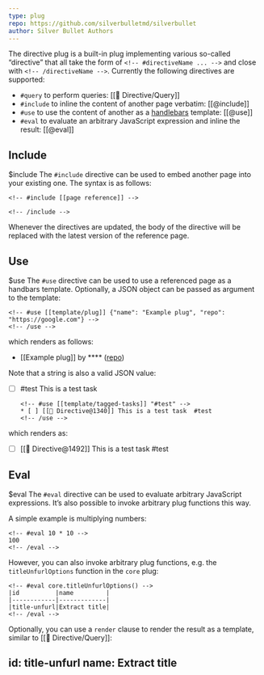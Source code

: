 ```yaml
---
type: plug
repo: https://github.com/silverbulletmd/silverbullet
author: Silver Bullet Authors
---
```


The directive plug is a built-in plug implementing various so-called “directive” that all take the form of `<!-- #directiveName ... -->` and close with `<!-- /directiveName -->`. Currently the following directives are supported:

* `#query` to perform queries: [[🔌 Directive/Query]]
* `#include` to inline the content of another page verbatim: [[@include]]
* `#use` to use the content of another as a [handlebars](https://handlebarsjs.com/) template: [[@use]]
* `#eval` to evaluate an arbitrary JavaScript expression and inline the result: [[@eval]]


## Include
$include
The `#include` directive can be used to embed another page into your existing one. The syntax is as follows:

    <!-- #include [[page reference]] -->
    
    <!-- /include -->

Whenever the directives are updated, the body of the directive will be replaced with the latest version of the reference page. 

## Use
$use
The `#use` directive can be used to use a referenced page as a handbars template. Optionally, a JSON object can be passed as argument to the template:

    <!-- #use [[template/plug]] {"name": "Example plug", "repo": "https://google.com"} -->
    <!-- /use -->

which renders as follows:
<!-- #use [[template/plug]] {"name": "Example plug", "repo": "https://google.com"} -->
* [[Example plug]] by **** ([repo](https://google.com))
<!-- /use -->

Note that a string is also a valid JSON value:

* [ ] #test This is a test task

      <!-- #use [[template/tagged-tasks]] "#test" -->
      * [ ] [[🔌 Directive@1340]] This is a test task  #test
      <!-- /use -->

which renders as:

<!-- #use [[template/tagged-tasks]] "#test" -->
* [ ] [[🔌 Directive@1492]] This is a test task  #test
<!-- /use -->

## Eval
$eval
The `#eval` directive can be used to evaluate arbitrary JavaScript expressions. It’s also possible to invoke arbitrary plug functions this way.

A simple example is multiplying numbers:

    <!-- #eval 10 * 10 -->
    100
    <!-- /eval -->

However, you can also invoke arbitrary plug functions, e.g. the `titleUnfurlOptions` function in the `core` plug:

    <!-- #eval core.titleUnfurlOptions() -->
    |id          |name         |
    |------------|-------------|
    |title-unfurl|Extract title|
    <!-- /eval -->

Optionally, you can use a `render` clause to render the result as a template, similar to [[🔌 Directive/Query]]:

<!-- #eval core.titleUnfurlOptions() render [[template/debug]] -->
id: title-unfurl
name: Extract title
---
<!-- /eval -->
